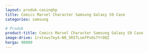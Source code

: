 ```yaml
---
layout: produk-casinghp
title: Comics Marvel Character Samsung Galaxy S9 Case
categories: samsung

# Produk
product-title: Comics Marvel Character Samsung Galaxy S9 Case
image-drive: 1rxtxws7ey4-N0_5R5TLsmfPsOs7Yr0QZ
harga: 90000
---
```

